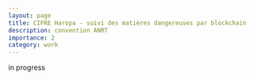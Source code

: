 ```yaml
---
layout: page
title: CIFRE Haropa - suivi des matières dangereuses par blockchain
description: convention ANRT 
importance: 2
category: work
---
```



in progress
